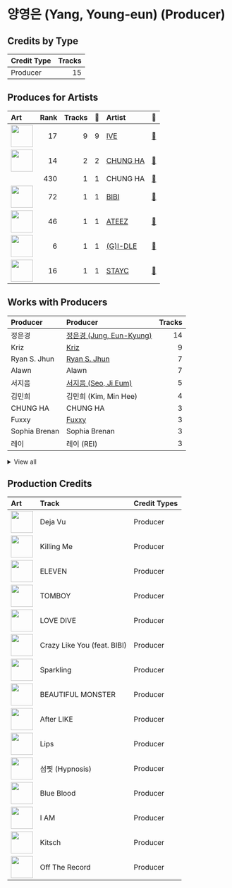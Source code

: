 # 양영은 (Yang, Young-eun) (Producer)

## Credits by Type

| Credit Type | Tracks |
|:---|---:|
| Producer | 15 |

## Produces for Artists

| Art | Rank | Tracks | 💚 | Artist | 🔗 |
|:---|---:|---:|---:|:---|:---|
| <img src="https://i.scdn.co/image/ab6761610000e5eb8939960e5144b51d7903899f" alt="" width="50" /> | 17 | 9 | 9 | [IVE](../../artists/ive/overview.md) | [🔗](https://open.spotify.com/artist/6RHTUrRF63xao58xh9FXYJ) |
| <img src="https://i.scdn.co/image/ab6761610000e5eb8a258c4d5670bdb521c97eaf" alt="" width="50" /> | 14 | 2 | 2 | [CHUNG HA](../../artists/chung_ha/overview.md) | [🔗](https://open.spotify.com/artist/2PSJ6YriU7JsFucxACpU7Y) |
| | 430 | 1 | 1 | CHUNG HA | [🔗](https://open.spotify.com/artist/73tdwqQJWnBdf1jyUeMwyu) |
| <img src="https://i.scdn.co/image/ab6761610000e5eb846662aa85d520b2442d3cd5" alt="" width="50" /> | 72 | 1 | 1 | [BIBI](../../artists/bibi/overview.md) | [🔗](https://open.spotify.com/artist/6UbmqUEgjLA6jAcXwbM1Z9) |
| <img src="https://i.scdn.co/image/ab6761610000e5ebf8ae485831cf4c3a568dc313" alt="" width="50" /> | 46 | 1 | 1 | [ATEEZ](../../artists/ateez/overview.md) | [🔗](https://open.spotify.com/artist/68KmkJeZGfwe1OUaivBa2L) |
| <img src="https://i.scdn.co/image/ab6761610000e5eb7fd16327c86d500f83be1d6a" alt="" width="50" /> | 6 | 1 | 1 | [(G)I-DLE](../../artists/(g)i-dle/overview.md) | [🔗](https://open.spotify.com/artist/2AfmfGFbe0A0WsTYm0SDTx) |
| <img src="https://i.scdn.co/image/ab6761610000e5eb6d2c52a7bb1e4582c6340529" alt="" width="50" /> | 16 | 1 | 1 | [STAYC](../../artists/stayc/overview.md) | [🔗](https://open.spotify.com/artist/01XYiBYaoMJcNhPokrg0l0) |

## Works with Producers

| Producer | Producer | Tracks |
|:---|:---|---:|
| 정은경 | [정은경 (Jung, Eun-Kyung)](../정은경_(jung,_eun-kyung)/overview.md) | 14 |
| Kriz | [Kriz](../kriz/overview.md) | 9 |
| Ryan S. Jhun | [Ryan S. Jhun](../ryan_s__jhun/overview.md) | 7 |
| Alawn | Alawn | 7 |
| 서지음 | [서지음 (Seo, Ji Eum)](../서지음_(seo,_ji_eum)/overview.md) | 5 |
| 김민희 | 김민희 (Kim, Min Hee) | 4 |
| CHUNG HA | CHUNG HA | 3 |
| Fuxxy | [Fuxxy](../fuxxy/overview.md) | 3 |
| Sophia Brenan | Sophia Brenan | 3 |
| 레이 | 레이 (REI) | 3 |


<details>
<summary>View all</summary>

| Producer | Producer | Tracks |
|:---|:---|---:|
| Nick Hahn | Nick Hahn | 2 |
| 가을 | 가을 (GAEUL) | 2 |
| Simon Bergseth | Simon Bergseth | 2 |
| Elle Campbell | Elle Campbell | 2 |
| Audun Agnar | Audun Agnar | 2 |
| DRK | DRK | 2 |
| 구종필 | [구종필 (Koo, Jong-Pil)](../구종필_(koo,_jong-pil)/overview.md) | 2 |
| Lauren Aquilina | Lauren Aquilina | 2 |
| LEEZ | [LEEZ](../leez/overview.md) | 1 |
| KLOË | KLOË (KLOE) | 1 |
| BlackSmith | BlackSmith | 1 |
| Jeppe London Bilsby | Jeppe London Bilsby | 1 |
| Sam Merrifield | Sam Merrifield | 1 |
| Stay Tuned | Stay Tuned | 1 |
| Eline Noelia | Eline Noelia | 1 |
| Emily Harbakk | Emily Harbakk | 1 |
| 블랙아이드필승 | [블랙아이드필승 (Black Eyed Pilseung)](../블랙아이드필승_(black_eyed_pilseung)/overview.md) | 1 |
| Starsmith | Starsmith | 1 |
| Iselin Solheim | Iselin Solheim | 1 |
| JEON SOYEON | [JEON SOYEON](../jeon_soyeon/overview.md) | 1 |
| Rick Parkhouse | Rick Parkhouse | 1 |
| Pop Time | [Pop Time](../pop_time/overview.md) | 1 |
| 이경원 | 이경원 (Lee, Kyung-won) | 1 |
| Mich Hansen | Mich Hansen | 1 |
| Benjamin Pinkus | Benjamin Pinkus | 1 |
| 박재선 | 박재선 (Park, Jason) | 1 |
| FLYT | [FLYT](../flyt/overview.md) | 1 |
| 최예지 | 최예지 (Choi, Ye-ji) | 1 |
| Elof Loelv | Elof Loelv | 1 |
| Markus Gustafson | Markus Gustafson | 1 |
| Kyle Joseph Faulkner | Kyle Joseph Faulkner | 1 |
| Oliv | Oliv | 1 |
| Celine Svanbäck | Celine Svanbäck (Svanbäck, Celine) | 1 |
| Exy | Exy | 1 |
| Hilda Stenmalm | Hilda Stenmalm | 1 |
| Cutfather | Cutfather | 1 |
| SOHLHEE | SOHLHEE | 1 |
| Stally | Stally | 1 |
| luvssong | luvssong | 1 |
| RISC | RISC | 1 |
| 전군 | [전군 (Jeon Goon)](../전군_(jeon_goon)/overview.md) | 1 |
| Ollounder | [Ollounder](../ollounder/overview.md) | 1 |
| Avin | Avin | 1 |
| George Tizzard | George Tizzard | 1 |
| 이스란 | 이스란 (Lee, Seran) | 1 |
| EDEN | [EDEN](../eden/overview.md) | 1 |
| 김수정 | 김수정 (김수정) | 1 |
| 강선영 | 강선영 (강선영) | 1 |
| LOSTBOY | LOSTBOY | 1 |
| Red Triangle | Red Triangle | 1 |
| 라도 | [라도 (Rado)](../라도_(rado)/overview.md) | 1 |
| BIBI | BIBI | 1 |
| 김이나 | [김이나 (Kim, Eana)](../김이나_(kim,_eana)/overview.md) | 1 |
| Adriana Caldas de Barros | Adriana Caldas de Barros | 1 |
| Anders Nilsen | Anders Nilsen | 1 |
| 서정아 | 서정아 (Seo, Jung Ah) | 1 |
| Peperoni | Peperoni | 1 |
| Samuel Preston | Samuel Preston | 1 |
| PATEKO | PATEKO | 1 |
| Tea Carpenter | Tea Carpenter | 1 |
| Andre Davidson | Andre Davidson | 1 |
| 조윤경 | [조윤경 (Jo, Yoon Kyung)](../조윤경_(jo,_yoon_kyung)/overview.md) | 1 |
| JENCI | JENCI | 1 |
| BXN | BXN | 1 |
| Alexander Pavelich | Alexander Pavelich | 1 |
| Lars Kristian Rosness | Lars Kristian Rosness | 1 |
| Corey Sanders | Corey Sanders | 1 |
| Tor-Andrè Jensen Skaar | Tor-Andrè Jensen Skaar (Skaar, Tor-Andrè Jensen) | 1 |
| 송민기 | 송민기 (Song, Mingi) | 1 |
| Lauren Keen | Lauren Keen | 1 |
| 김홍중 | 김홍중 (Kim, Hong Joong) | 1 |
| Sofiloud | Sofiloud | 1 |
| Mommy Son | Mommy Son | 1 |
| Kristin Marie | Kristin Marie | 1 |
| Sivert Hjeltnes Hagtvet | Sivert Hjeltnes Hagtvet | 1 |
| Bård Bonsaksen | Bård Bonsaksen (Bonsaken, Bård) | 1 |
| Sean Davidson | Sean Davidson | 1 |
| Prime Time | Prime Time | 1 |
| 황현 | 황현 (Hwang, Hyeon) | 1 |
| Musikality | Musikality | 1 |
| Slay | Slay | 1 |

</details>


## Production Credits

| Art | Track | Credit Types |
|:---|:---|:---|
| <img src="https://i.scdn.co/image/ab67616d0000b2733714e924e5570c4d2df97e09" alt="" width="50" /> | Deja Vu | Producer |
| <img src="https://i.scdn.co/image/ab67616d0000b273df3abb2b0071d1b11200db47" alt="" width="50" /> | Killing Me | Producer |
| <img src="https://i.scdn.co/image/ab67616d0000b273da343b21617aac0c57e332bb" alt="" width="50" /> | ELEVEN | Producer |
| <img src="https://i.scdn.co/image/ab67616d0000b273c7b6b2976e38a802eebff046" alt="" width="50" /> | TOMBOY | Producer |
| <img src="https://i.scdn.co/image/ab67616d0000b2739016f58cc49e6473e1207093" alt="" width="50" /> | LOVE DIVE | Producer |
| <img src="https://i.scdn.co/image/ab67616d0000b27329322a53482da3542ae9d033" alt="" width="50" /> | Crazy Like You (feat. BIBI) | Producer |
| <img src="https://i.scdn.co/image/ab67616d0000b27329322a53482da3542ae9d033" alt="" width="50" /> | Sparkling | Producer |
| <img src="https://i.scdn.co/image/ab67616d0000b273c76a0146e4c1804f22cab995" alt="" width="50" /> | BEAUTIFUL MONSTER | Producer |
| <img src="https://i.scdn.co/image/ab67616d0000b27387f53da5fb4ab1171766b2d5" alt="" width="50" /> | After LIKE | Producer |
| <img src="https://i.scdn.co/image/ab67616d0000b27325ef3cec1eceefd4db2f91c8" alt="" width="50" /> | Lips | Producer |
| <img src="https://i.scdn.co/image/ab67616d0000b27325ef3cec1eceefd4db2f91c8" alt="" width="50" /> | 섬찟 (Hypnosis) | Producer |
| <img src="https://i.scdn.co/image/ab67616d0000b27325ef3cec1eceefd4db2f91c8" alt="" width="50" /> | Blue Blood | Producer |
| <img src="https://i.scdn.co/image/ab67616d0000b27325ef3cec1eceefd4db2f91c8" alt="" width="50" /> | I AM | Producer |
| <img src="https://i.scdn.co/image/ab67616d0000b27325ef3cec1eceefd4db2f91c8" alt="" width="50" /> | Kitsch | Producer |
| <img src="https://i.scdn.co/image/ab67616d0000b2734d00ac692bae6ce08d2b49ad" alt="" width="50" /> | Off The Record | Producer |